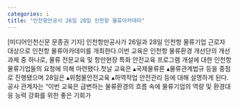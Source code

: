 ```yaml
---
categories: i
title: "인천항만공사 26일 28일 인천항 물류아카데미"
---
```

[미디어인천신문 문종권 기자] 인천항만공사가 26일과 28일 인천항 물류기업 근로자 대상으로 인천항 물류아카데미를 개최한다.이번 교육은 인천항 물류환경 개선단의 개선과제 중 하나로, 물류 전문교육 및 항만현장 특화 안전교육 프로그램 개설에 대한 인천항 물류기업들의 요청에 의해 마련됐다.첫날 교육은 ▴국제물류론 ▴물류관계법규 등을 중점로 진행됐으며 28일은 ▴위험물안전교육 ▴하역작업 안전관리 등에 대해 설명하게 된다.공사 관계자는 “이번 교육은 급변하는 물류환경의 흐름 속에 물류기업의 역량 및 환경대응 능력 강화를 위한 좋은 기회가